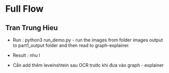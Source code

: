 # Full Flow


## Tran Trung Hieu

- Run : python3 run_demo.py - run the images from folder images output to part1_output folder and then read to graph-explainer.

- Result : nhu l 

- Cần add thêm leveinshtein sau OCR trước khi đưa vào graph - explainer

